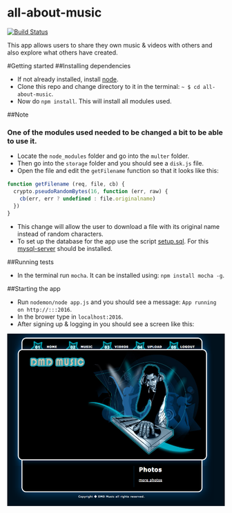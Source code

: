# all-about-music
[![Build Status](https://travis-ci.org/denvereezy/all-about-music.svg?branch=master)](https://travis-ci.org/denvereezy/all-about-music)

This app allows users to share they own music & videos with others and also explore what others have created.


#Getting started
##Installing dependencies
* If not already installed, install [node](https://www.digitalocean.com/community/tutorials/how-to-install-node-js-on-ubuntu-16-04).
* Clone this repo and change directory to it in the terminal: `~ $ cd all-about-music`.
* Now do `npm install`. This will install all modules used.

##Note
### One of the modules used needed to be changed a bit to be able to use it. 
* Locate the `node_modules` folder and go into the `multer` folder.
* Then go into the `storage` folder and you should see a `disk.js` file.
* Open the file and edit the `getFilename` function so that it looks like this:
 
``` javascript
function getFilename (req, file, cb) {
  crypto.pseudoRandomBytes(16, function (err, raw) {
    cb(err, err ? undefined : file.originalname)
  })
}
```
* This change will allow the user to download a file with its original name instead of random characters.
* To set up the database for the app use the script [setup.sql](./sql/setup.sql). For this [mysql-server](https://www.digitalocean.com/community/tutorials/how-to-install-mysql-on-ubuntu-14-04) should be installed.
 
##Running tests
* In the terminal run `mocha`. It can be installed using: `npm install mocha -g`.

##Starting the app
* Run `nodemon/node app.js` and you should see a message: `App running on http://:::2016`.
* In the brower type in `localhost:2016`.
* After signing up & logging in you should see a screen like this:
<img src="./public/images/home.png" height="400px">


